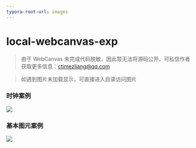 ```yaml
---
typora-root-url: images
---
```


# local-webcanvas-exp

> 由于 WebCanvas 未完成代码脱敏，因此暂无法将源码公开。可私信作者获取更多信息：ctimezliang@qq.com
>

> 如遇到图片未加载显示，可直接进入目录访问图片

### 时钟案例

![](/time-clock-01.png)

### 基本图元案例

![](/element-exp-01.png)
